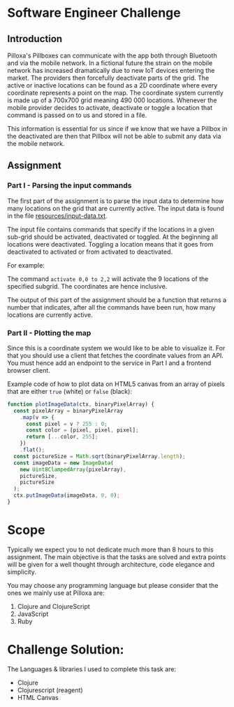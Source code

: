 # Software Engineer Challenge
## Introduction

Pilloxa's Pillboxes can communicate with the app both through Bluetooth and via the mobile network. In a fictional future the strain on the mobile network has increased dramatically due to new IoT devices entering the market. The providers then forcefully deactivate parts of the grid. The active or inactive locations can be found as a 2D coordinate where every coordinate represents a point on the map. The coordinate system currently is made up of a 700x700 grid meaning 490 000 locations. Whenever the mobile provider decides to activate, deactivate or toggle a location that command is passed on to us and stored in a file.

This information is essential for us since if we know that we have a Pillbox in the deactivated are then that Pillbox will not be able to submit any data via the mobile network.

## Assignment

### Part I - Parsing the input commands

The first part of the assignment is to parse the input data to determine how many locations on the grid that are currently active. The input data is found in the file [resources/input-data.txt](resources/input-data.txt).

The input file contains commands that specify if the locations in a given sub-grid should be activated, deactivated or toggled. At the beginning all locations were deactivated. Toggling a location means that it goes from deactivated to activated or from activated to deactivated.

For example:

The command `activate 0,0 to 2,2` will activate the 9 locations of the specified subgrid. The coordinates are hence inclusive.

The output of this part of the assignment should be a function that returns a number that indicates, after all the commands have been run, how many locations are currently active.

### Part II - Plotting the map

Since this is a coordinate system we would like to be able to visualize it. For that you should use a client that fetches the coordinate values from an API. You must hence add an endpoint to the service in Part I and a frontend browser client.

Example code of how to plot data on HTML5 canvas from an array of pixels that are either `true` (white) or `false` (black):

```javascript
function plotImageData(ctx, binaryPixelArray) {
  const pixelArray = binaryPixelArray
    .map(v => {
      const pixel = v ? 255 : 0;
      const color = [pixel, pixel, pixel];
      return [...color, 255];
    })
    .flat();
  const pictureSize = Math.sqrt(binaryPixelArray.length);
  const imageData = new ImageData(
    new Uint8ClampedArray(pixelArray),
    pictureSize,
    pictureSize
  );
  ctx.putImageData(imageData, 0, 0);
}
```

# Scope

Typically we expect you to not dedicate much more than 8 hours to this assignment. The main objective is that the tasks are solved and extra points will be given for a well thought through architecture, code elegance and simplicity.

You may choose any programming language but please consider that the ones we mainly use at Pilloxa are:

1. Clojure and ClojureScript
2. JavaScript
3. Ruby

# Challenge Solution: 
The Languages & libraries I used to complete this task are: 
- Clojure
- Clojurescript (reagent)
- HTML Canvas 
